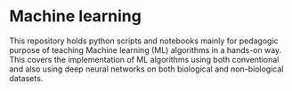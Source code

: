 # Machine learning

This repository holds python scripts and notebooks mainly for pedagogic purpose of teaching Machine learning (ML) algorithms in a hands-on way. This covers the implementation of ML algorithms using both conventional and also using deep neural networks on both biological and non-biological datasets.
